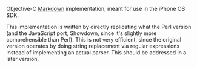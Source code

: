 Objective-C [Markdown](http://daringfireball.net/projects/markdown/) implementation, meant for use in the iPhone OS SDK.

This implementation is written by directly replicating what the Perl version (and the JavaScript port, Showdown, since it's slightly more comprehensible than Perl). This is not very efficient, since the original version operates by doing string replacement via regular expressions instead of implementing an actual parser. This should be addressed in a later version.